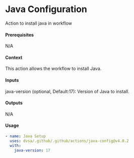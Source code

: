 # Java Configuration
Action to install java in workflow

####  Prerequisites
N/A

####  Context
This action allows the workflow to install Java.

####  Inputs
java-version (optional, Default:17): Version of Java to install.

####  Outputs
N/A

####  Usage     
```yaml
- name: Java Setup
  uses: dvsa/.github/.github/actions/java-config@v4.0.2
  with:
    java-version: 17
```